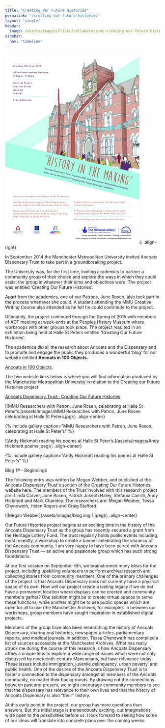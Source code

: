 ```yaml
---
title: "Creating Our Future Histories"
permalink: "/creating-our-future-histories"
layout: "single"
header:
  image: /assets/images/flickr/collaborations-creating-our-future-histories/13a future histories.jpeg
sidebar:
  nav: "timeline"
---
```


![poster](assets/images/flickr/collaborations-creating-our-future-histories/1.jpg){: .align-right}

In September 2014 the Manchester Metropolitan University invited Ancoats Dispensary Trust to take part in a groundbreaking project.  

The University was, for the first time, inviting academics to partner a community group of their choice and explore the ways in which they could assist the group in whatever their aims and objectives were.  The project was entitled ‘Creating Our Future Histories’.  

Apart from the academics, one of our Patrons, June Rosen, also took part in the process whenever she could.  A student attending the MMU Creative Writing Course also attended as he felt he could contribute to the project.  

Ultimately, the project continued through the Spring of 2015 with members of ADT meeting at week-ends at the Peoples History Museum where workshops with other groups took place.  The project resulted in an exhibition being held at Halle St Peters entitled ‘Creating Our Future Histories’.

The academics did all the research about Ancoats and the Dispensary and to promote and engage the public they produced a wonderful ‘blog’ for our website entitled **Ancoats in 100 Objects.**

[Ancoats in 100 Objects.](https://ancoatsdispensary100.wordpress.com/)

The two website links below is where you will find information produced by the Manchester Metropolitan University in relation to the Creating our Future Histories project.

[Ancoats Dispensary Trust:: Creating Our Future Histories](https://ancoatsdispensarytrust.co.uk/futurehistories-121.html)

![MMU Researchers with Patron, June Rosen, celebrating at Halle St Peter’s.](assets/images/MMU Researches with Patron, June Rosen celebrating at Halle St Peters.jpg){: .align-center}

{% include gallery caption="MMU Researchers with Patron, June Rosen, celebrating at Halle St Peter’s" %}

![Andy Hickmott reading his poems at Halle St Peter’s.](assets/images/Andy Hickmott poems.jpeg){: .align-center}

{% include gallery caption="Andy Hickmott reading his poems at Halle St Peter’s" %}

Blog 1# - Beginnings

The following entry was written by Megan Webber, and published at the Ancoats Dispensary Trust's section of the Creating Our Future Histories website here. The members of the Trust involved with this research project are: Linda Carver, June Rosen, Patrick Joseph Haley, Stefania Camilli, Andy Hickmott and Mark Charnley. The researchers are: Megan Webber, Tessa Chynoweth, Helen Rogers and Craig Stafford.

![Megan Webber](assets/images/blog img 1.jpeg){: .align-center}

Our Future Histories project begins at an exciting time in the history of the Ancoats Dispensary Trust as the group has recently secured a grant from the Heritage Lottery Fund. The trust regularly holds public events including, most recently, a workshop to create a banner celebrating the vibrancy of the Ancoats community. I am very happy to have been paired with Ancoats Dispensary Trust — an active and passionate group which has such strong foundations.

At our first session on September 6th, we brainstormed many ideas for the project, including upskilling volunteers to perform archival research and collecting stories from community members. One of the primary challenges of the project is that Ancoats Dispensary does not currently have a physical space of its own. How will our project create a lasting legacy if we do not have a permanent location where displays can be erected and community members gather? One solution might be to create virtual spaces to serve these functions, while another might be to use public spaces which are open for all to use (the Manchester Archives, for example). In between our workshops, group members have sought inspiration in established digital projects.

Members of the group have also been researching the history of Ancoats Dispensary, sharing oral histories, newspaper articles, parliamentary reports, and medical journals. In addition, Tessa Chynoweth has compiled a list of sources accessible at the Manchester Archives. What has really struck me during the course of this research is how Ancoats Dispensary offers a unique lens to explore a wide range of issues which were not only discussed by nineteenth-century Mancunians, but have relevance today: These issues include immigration, juvenile delinquency, urban poverty, and public health. One of the desires of the Ancoats Dispensary Trust is to foster a connection to the dispensary amongst all members of the Ancoats community, no matter their backgrounds. By drawing out the connections between past and present, we might encourage community members to see that the dispensary has relevance to their own lives and that the history of Ancoats Dispensary is also “their” history.

At this early point in the project, our group has more questions than answers. But this initial stage is tremendously exciting, our imaginations wide open to the possibilities before us. I look forward to seeing how some of our ideas will translate into concrete plans over the coming weeks.
